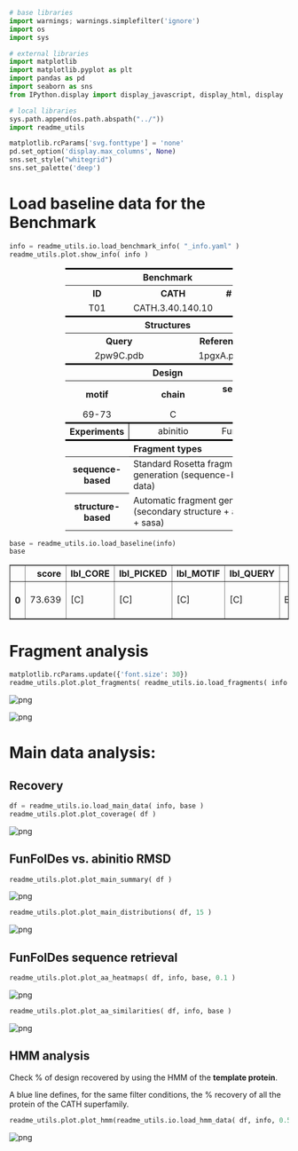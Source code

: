 

```python
# base libraries
import warnings; warnings.simplefilter('ignore')
import os
import sys

# external libraries
import matplotlib
import matplotlib.pyplot as plt
import pandas as pd
import seaborn as sns
from IPython.display import display_javascript, display_html, display

# local libraries
sys.path.append(os.path.abspath("../"))
import readme_utils

matplotlib.rcParams['svg.fonttype'] = 'none'
pd.set_option('display.max_columns', None)
sns.set_style("whitegrid")
sns.set_palette('deep')
```

# Load baseline data for the Benchmark


```python
info = readme_utils.io.load_benchmark_info( "_info.yaml" )
readme_utils.plot.show_info( info )
```


<div style="width:100%;">
    <table style="width:60%;margin-left:20%">
        <tr style="border-top: 3px solid black;border-bottom: 1px solid black;">
            <th colspan="6" style="text-align:center;" >Benchmark</th>
        </tr>
        <tr>
            <th colspan="2" style="text-align:center;" >ID</th>
            <th colspan="2" style="text-align:center;" >CATH</th>
            <th colspan="2" style="text-align:center;" ># motifs</th>
        </tr>
        <tr>
            <td colspan="2" style="text-align:center;" >T01</td>
            <td colspan="2" style="text-align:center;" >CATH.3.40.140.10</td>
            <td colspan="2" style="text-align:center;" >1</td>
        </tr>
        <tr style="border-top: 3px solid black;border-bottom: 1px solid black;">
            <th colspan="6" style="text-align:center;" >Structures</th>
        </tr>
        <tr>
            <th colspan="3" style="text-align:center;" >Query</th>
            <th colspan="3" style="text-align:center;" >Reference</th>
        </tr>
        <tr>
            <td colspan="3" style="text-align:center;" >2pw9C.pdb</td>
            <td colspan="3" style="text-align:center;" >1pgxA.pdb</td>
        </tr>
        <tr style="border-top: 3px solid black;border-bottom: 1px solid black;">
            <th colspan="6" style="text-align:center;" >Design</th>
        </tr>
        <tr>
            <th colspan="2" style="text-align:center;" >motif</th>
            <th colspan="2" style="text-align:center;" >chain</th>
            <th colspan="2" style="text-align:center;" >sequence shift</th>
        </tr>
        <tr>
            <td colspan="2" style="text-align:center;" >69-73</td>
            <td colspan="2" style="text-align:center;" >C</td>
            <td colspan="2" style="text-align:center;" >32</td>
        </tr>
        <tr style="border-top: 3px solid black;">
            <th colspan="2" style="text-align:center;border-right: 1px solid black;" >Experiments</th>
            <td colspan="2" style="text-align:center;" >abinitio</td>
            <td colspan="2" style="text-align:center;" >FunFolDes</td>
        </tr>
        <tr style="border-top: 3px solid black;border-bottom: 1px solid black;">
            <th colspan="6" style="text-align:center;" >Fragment types</th>
        </tr>
        <tr>
            <th colspan="2" style="text-align:center;" >sequence-based</th>
            <td colspan="4" style="text-align:left;" >Standard Rosetta fragment generation (sequence-based data)</td>
        </tr>
        <tr>
            <th colspan="2" style="text-align:center;" >structure-based</th>
            <td colspan="4" style="text-align:left;" >Automatic fragment generation (secondary structure + angles + sasa)</td>
        </tr>
    </table>
    </div>



```python
base = readme_utils.io.load_baseline(info)
base
```




<div>
<table border="1" class="dataframe">
  <thead>
    <tr style="text-align: right;">
      <th></th>
      <th>score</th>
      <th>lbl_CORE</th>
      <th>lbl_PICKED</th>
      <th>lbl_MOTIF</th>
      <th>lbl_QUERY</th>
      <th>sequence_C</th>
      <th>structure_C</th>
      <th>lbl_CONTACTS</th>
    </tr>
  </thead>
  <tbody>
    <tr>
      <th>0</th>
      <td>73.639</td>
      <td>[C]</td>
      <td>[C]</td>
      <td>[C]</td>
      <td>[C]</td>
      <td>ETPYAIALNDRVIGSSMVLPVDLEEFGAGFLFGQGYIKKAEEIREILVCPQGRISVYA</td>
      <td>LEEEEEEELLEEEEEEEELLLLHHHHHHHHHHHHLLLLLLLLLLLEEEELLLEEEELL</td>
      <td>28,31-33,35-37,43-44,56-58</td>
    </tr>
  </tbody>
</table>
</div>



# Fragment analysis


```python
matplotlib.rcParams.update({'font.size': 30})
readme_utils.plot.plot_fragments( readme_utils.io.load_fragments( info ), info, base )
```


![png](README_files/README_5_0.png)



![png](README_files/README_5_1.png)


# Main data analysis:
## Recovery


```python
df = readme_utils.io.load_main_data( info, base )
readme_utils.plot.plot_coverage( df )
```


![png](README_files/README_7_0.png)


## FunFolDes vs. abinitio RMSD


```python
readme_utils.plot.plot_main_summary( df )
```


![png](README_files/README_9_0.png)



```python
readme_utils.plot.plot_main_distributions( df, 15 )
```


![png](README_files/README_10_0.png)


## FunFolDes sequence retrieval


```python
readme_utils.plot.plot_aa_heatmaps( df, info, base, 0.1 )
```


![png](README_files/README_12_0.png)



```python
readme_utils.plot.plot_aa_similarities( df, info, base )
```


![png](README_files/README_13_0.png)


## HMM analysis
Check % of design recovered by using the HMM of the **template protein**.

A blue line defines, for the same filter conditions, the % recovery of all the protein of the CATH superfamily.


```python
readme_utils.plot.plot_hmm(readme_utils.io.load_hmm_data( df, info, 0.5, 10 ))
```


![png](README_files/README_15_0.png)

